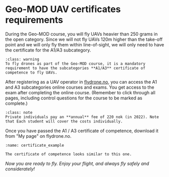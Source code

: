 # Geo-MOD UAV certificates requirements
During the Geo-MOD course, you will fly UAVs heavier than 250 grams in the open category. Since we will not fly UAVs 120m higher than the take-off point and we will only fly them within line-of-sight, we will only need to have the certificate for the A1/A3 subcategory.

```{admonition} Requirement
:class: warning
To fly drones as part of the Geo-MOD course, it is a mandatory requirement to have the subcategories **A1/A3** certificate of competence to fly UAVs. 
```

After registering as a UAV operator in [flydrone.no](https://flydrone.no/register), you can access the A1 and A3 subcategories online courses and exams. You get access to the exam after completing the online course. (Remember to click through all pages, including control questions for the course to be marked as complete.)

```{admonition} Fees of certificate of competence
:class: note
Private individuals pay an **annual** fee of 220 nok (in 2022). Note that Each student will cover the costs individually.
```

Once you have passed the A1 / A3 certificate of competence, download it from "My page" on flydrone.no.


```{figure} assets/certificate_example.jpg
:name: certificate_example

The certificate of competence looks similar to this one.
```

_Now you are ready to fly. Enjoy your flight, and always fly safely and considerately!_